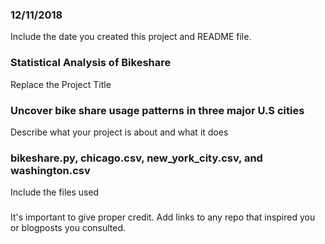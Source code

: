 ### 12/11/2018
Include the date you created this project and README file.

### Statistical Analysis of Bikeshare
Replace the Project Title

### Uncover bike share usage patterns in three major U.S cities
Describe what your project is about and what it does

### bikeshare.py, chicago.csv, new_york_city.csv, and washington.csv
Include the files used

###
It's important to give proper credit. Add links to any repo that inspired you or blogposts you consulted.
